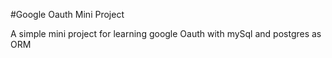 #Google Oauth Mini Project

A simple mini project for learning google Oauth with mySql and postgres as ORM
